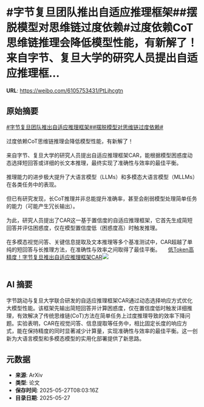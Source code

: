 # #字节复旦团队推出自适应推理框架##摆脱模型对思维链过度依赖#过度依赖CoT思维链推理会降低模型性能，有新解了！来自字节、复旦大学的研究人员提出自适应推理框...

**URL**: https://weibo.com/6105753431/PtLjhcgtn

## 原始摘要

<a href="https://m.weibo.cn/search?containerid=231522type%3D1%26t%3D10%26q%3D%23%E5%AD%97%E8%8A%82%E5%A4%8D%E6%97%A6%E5%9B%A2%E9%98%9F%E6%8E%A8%E5%87%BA%E8%87%AA%E9%80%82%E5%BA%94%E6%8E%A8%E7%90%86%E6%A1%86%E6%9E%B6%23&amp;extparam=%23%E5%AD%97%E8%8A%82%E5%A4%8D%E6%97%A6%E5%9B%A2%E9%98%9F%E6%8E%A8%E5%87%BA%E8%87%AA%E9%80%82%E5%BA%94%E6%8E%A8%E7%90%86%E6%A1%86%E6%9E%B6%23" data-hide=""><span class="surl-text">#字节复旦团队推出自适应推理框架#</span></a><a href="https://m.weibo.cn/search?containerid=231522type%3D1%26t%3D10%26q%3D%23%E6%91%86%E8%84%B1%E6%A8%A1%E5%9E%8B%E5%AF%B9%E6%80%9D%E7%BB%B4%E9%93%BE%E8%BF%87%E5%BA%A6%E4%BE%9D%E8%B5%96%23&amp;extparam=%23%E6%91%86%E8%84%B1%E6%A8%A1%E5%9E%8B%E5%AF%B9%E6%80%9D%E7%BB%B4%E9%93%BE%E8%BF%87%E5%BA%A6%E4%BE%9D%E8%B5%96%23" data-hide=""><span class="surl-text">#摆脱模型对思维链过度依赖#</span></a><br><br>过度依赖CoT思维链推理会降低模型性能，有新解了！<br><br>来自字节、复旦大学的研究人员提出自适应推理框架CAR，能根据模型困惑度动态选择短回答或详细的长文本推理，最终实现了准确性与效率的最佳平衡。<br><br>推理能力的进步极大提升了大语言模型（LLMs）和多模态大语言模型（MLLMs）在各类任务中的表现。<br><br>但已有研究发现，长CoT推理并非总能提升准确率，甚至会削弱模型处理简单任务的能力（可能产生冗长输出）。<br><br>为此，研究人员提出了CAR这一基于置信度的自适应推理框架，它首先生成简短回答并评估困惑度，仅在模型置信度低（困惑度高）时触发推理。<br><br>在多模态视觉问答、关键信息提取及文本推理等多个基准测试中，CAR超越了单纯的短回答与长推理方法，在准确性与效率之间取得了最佳平衡。 <a href="https://weibo.com/ttarticle/p/show?id=2309405170933752529137" data-hide=""><span class="url-icon"><img style="width: 1rem;height: 1rem" src="https://h5.sinaimg.cn/upload/2015/09/25/3/timeline_card_small_article_default.png" referrerpolicy="no-referrer"></span><span class="surl-text">低Token高精度！字节复旦推出自适应推理框架CAR</span></a><img style="" src="https://tvax1.sinaimg.cn/large/006Fd7o3gy1i1u2dr7qz3j30mg0cnq4p.jpg" referrerpolicy="no-referrer"><br><br>

## AI 摘要

字节跳动与复旦大学联合研发的自适应推理框架CAR通过动态选择响应方式优化大模型性能。该框架先输出简短回答并计算困惑度，仅在置信度低时触发详细推理，有效解决了传统思维链(CoT)方法在简单任务上过度推理导致的效率下降问题。实验表明，CAR在视觉问答、信息提取等任务中，相比固定长度的响应方式，能在保持精度的同时显著减少计算量，实现准确性与效率的最佳平衡。这一创新为大语言模型和多模态模型的实用化部署提供了新思路。

## 元数据

- **来源**: ArXiv
- **类型**: 论文
- **保存时间**: 2025-05-27T08:03:16Z
- **目录日期**: 2025-05-27
